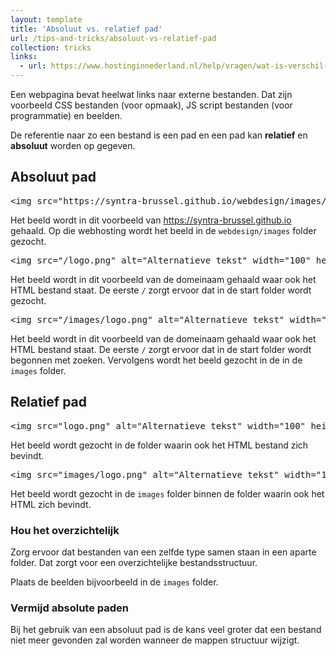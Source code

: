 ```yaml
---
layout: template
title: 'Absoluut vs. relatief pad'
url: /tips-and-tricks/absoluut-vs-relatief-pad
collection: tricks
links:
  - url: https://www.hostinginnederland.nl/help/vragen/wat-is-verschil-tussen-absoluut-relatief-pad-171
--- 
```

Een webpagina bevat heelwat links naar externe bestanden. Dat zijn voorbeeld CSS bestanden (voor opmaak), JS script bestanden (voor programmatie) en beelden.

De referentie naar zo een bestand is een pad en een pad kan <strong>relatief</strong> en <strong>absoluut</strong> worden op gegeven.

## Absoluut pad

<pre data-enlighter-theme="beyond" data-enlighter-language="html">
&lt;img src=&quot;https://syntra-brussel.github.io/webdesign/images/logo.png&quot; alt=&quot;Alternatieve tekst&quot; width=&quot;100&quot; height=&quot;200&quot; /&gt;
</pre>

Het beeld wordt in dit voorbeeld van https://syntra-brussel.github.io gehaald. Op die webhosting wordt het beeld in de <code>webdesign/images</code> folder gezocht.

<pre data-enlighter-theme="beyond" data-enlighter-language="html">
&lt;img src=&quot;/logo.png&quot; alt=&quot;Alternatieve tekst&quot; width=&quot;100&quot; height=&quot;200&quot; /&gt;
</pre>

Het beeld wordt in dit voorbeeld van de domeinaam gehaald waar ook het HTML bestand staat. De eerste <code>/</code> zorgt ervoor dat in de start folder wordt gezocht.

<pre data-enlighter-theme="beyond" data-enlighter-language="html">
&lt;img src=&quot;/images/logo.png&quot; alt=&quot;Alternatieve tekst&quot; width=&quot;100&quot; height=&quot;200&quot; /&gt;
</pre>

Het beeld wordt in dit voorbeeld van de domeinaam gehaald waar ook het HTML bestand staat. De eerste <code>/</code> zorgt ervoor dat in de start folder wordt begonnen met zoeken. Vervolgens wordt het beeld gezocht in de in de <code>images</code> folder.

## Relatief pad

<pre data-enlighter-theme="beyond" data-enlighter-language="html">
&lt;img src=&quot;logo.png&quot; alt=&quot;Alternatieve tekst&quot; width=&quot;100&quot; height=&quot;200&quot; /&gt;
</pre>

Het beeld wordt gezocht in de folder waarin ook het HTML bestand zich bevindt.

<pre data-enlighter-theme="beyond" data-enlighter-language="html">
&lt;img src=&quot;images/logo.png&quot; alt=&quot;Alternatieve tekst&quot; width=&quot;100&quot; height=&quot;200&quot; /&gt;
</pre>

Het beeld wordt gezocht in de <code>images</code> folder binnen de folder waarin ook het HTML zich bevindt.

<div class="highlight">
<h3>Hou het overzichtelijk</h3>
<p>
Zorg ervoor dat bestanden van een zelfde type samen staan in een aparte folder. Dat zorgt voor een overzichtelijke bestandsstructuur.
</p>
<p>
Plaats de beelden bijvoorbeeld in de <code>images</code> folder.
</p>
</div>
<div class="highlight">
<h3>Vermijd absolute paden</h3>
<p>
Bij het gebruik van een absoluut pad is de kans veel groter dat een bestand niet meer gevonden zal worden wanneer de mappen structuur wijzigt.
</p>
</div>